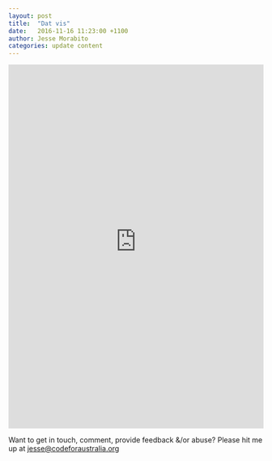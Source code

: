```yaml
---
layout: post
title:  "Dat vis"
date:   2016-11-16 11:23:00 +1100
author: Jesse Morabito
categories: update content
---
```


<iframe width="100%" height="720" frameborder="0" src="https://jessemoreburritos.carto.com/builder/f7755794-74a9-11e6-b267-0e3ff518bd15/embed" allowfullscreen webkitallowfullscreen mozallowfullscreen oallowfullscreen msallowfullscreen></iframe>


Want to get in touch, comment, provide feedback &/or abuse? 
Please hit me up at jesse@codeforaustralia.org
